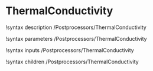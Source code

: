 <!-- MOOSE Documentation Stub: Remove this when content is added. -->

# ThermalConductivity
!syntax description /Postprocessors/ThermalConductivity

!syntax parameters /Postprocessors/ThermalConductivity

!syntax inputs /Postprocessors/ThermalConductivity

!syntax children /Postprocessors/ThermalConductivity
